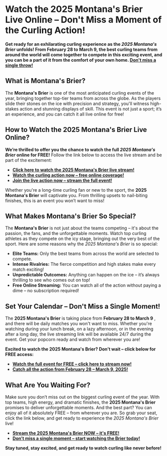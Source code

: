 # Watch the 2025 Montana's Brier Live Online – Don't Miss a Moment of the Curling Action!

**Get ready for an exhilarating curling experience as the _2025 Montana's Brier_ unfolds! From February 28 to March 9, the best curling teams from around the world will come together to compete in this exciting event, and you can be a part of it from the comfort of your own home. <u>Don't miss a single throw!</u>**

## What is Montana's Brier?

The **Montana's Brier** is one of the most anticipated curling events of the year, bringing together top-tier teams from across the globe. As the players slide their stones on the ice with precision and strategy, you'll witness high-stakes action and stunning displays of skill. This event is not just a sport; it’s an experience, and you can catch it all live online for free!

## How to Watch the 2025 Montana's Brier Live Online?

**We’re thrilled to offer you the chance to watch the full _2025 Montana's Brier_ online for FREE!** Follow the link below to access the live stream and be part of the excitement:

- [**Click here to watch the 2025 Montana's Brier live stream!**](https://tinyurl.com/livestreamfreeo?st=2025montanasbrier&si=gh)
- [**Watch the curling action now – free online coverage!**](https://tinyurl.com/livestreamfreeo?st=2025montanasbrier&si=gh)
- [**Join the live action now – stream the full event!**](https://tinyurl.com/livestreamfreeo?st=2025montanasbrier&si=gh)

Whether you're a long-time curling fan or new to the sport, the **2025 Montana's Brier** will captivate you. From thrilling upsets to nail-biting finishes, this is an event you won’t want to miss!

## What Makes Montana's Brier So Special?

The **Montana's Brier** is not just about the teams competing – it's about the passion, the fans, and the unforgettable moments. Watch top curling athletes as they compete on the icy stage, bringing out the very best of the sport. Here are some reasons why the _2025 Montana's Brier_ is so special:

- **Elite Teams:** Only the best teams from across the world are selected to compete.
- **Intense Rivalries:** The fierce competition and high stakes make every match exciting!
- **Unpredictable Outcomes:** Anything can happen on the ice – it’s always thrilling to see who comes out on top!
- **Free Online Streaming:** You can watch all of the action without paying a dime – no subscription required!

## Set Your Calendar – Don't Miss a Single Moment!

The **2025 Montana's Brier** is taking place from **February 28 to March 9** , and there will be daily matches you won't want to miss. Whether you're watching during your lunch break, on a lazy afternoon, or in the evening after a long day, the live streaming link will be available 24/7 during the event. Get your popcorn ready and watch from wherever you are!

**Excited to watch the 2025 Montana's Brier? Don’t wait – click below for FREE access:**

- [**Watch the full event for FREE – click here to stream now!**](https://tinyurl.com/livestreamfreeo?st=2025montanasbrier&si=gh)
- [**Catch all the action from February 28 – March 9, 2025!**](https://tinyurl.com/livestreamfreeo?st=2025montanasbrier&si=gh)

## What Are You Waiting For?

Make sure you don’t miss out on the biggest curling event of the year. With top teams, high energy, and dramatic finishes, the **2025 Montana's Brier** promises to deliver unforgettable moments. And the best part? You can enjoy all of it absolutely FREE – from wherever you are. So grab your seat, click the link below, and get ready to experience the _2025 Montana's Brier_ live!

- [**Stream the 2025 Montana's Brier NOW – it's FREE!**](https://tinyurl.com/livestreamfreeo?st=2025montanasbrier&si=gh)
- [**Don’t miss a single moment – start watching the Brier today!**](https://tinyurl.com/livestreamfreeo?st=2025montanasbrier&si=gh)

**Stay tuned, stay excited, and get ready to watch curling like never before!**
